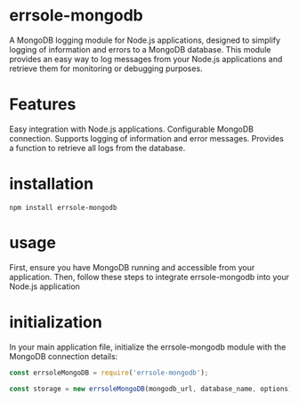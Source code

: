 # errsole-mongodb
A MongoDB logging module for Node.js applications, designed to simplify logging of information and errors to a MongoDB database. This module provides an easy way to log messages from your Node.js applications and retrieve them for monitoring or debugging purposes.

# Features
Easy integration with Node.js applications.
Configurable MongoDB connection.
Supports logging of information and error messages.
Provides a function to retrieve all logs from the database.

# installation
```
npm install errsole-mongodb
```

# usage
First, ensure you have MongoDB running and accessible from your application. Then, follow these steps to integrate errsole-mongodb into your Node.js application

# initialization
In your main application file, initialize the errsole-mongodb module with the MongoDB connection details:
```javascript
const errsoleMongoDB = require('errsole-mongodb');

const storage = new errsoleMongoDB(mongodb_url, database_name, options)
```
